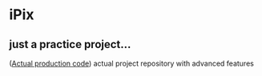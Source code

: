 # iPix

## just a practice project...
([Actual production code](https://github.com/keerthan2002/iPix2.0)) actual project repository with advanced features
